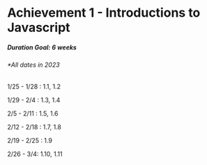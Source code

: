 # Achievement 1 - Introductions to Javascript

##### Duration Goal: 6 weeks
###### \*All dates in 2023

1/25 - 1/28 : 1.1, 1.2

1/29 - 2/4 : 1.3, 1.4

2/5 - 2/11 : 1.5, 1.6

2/12 - 2/18 : 1.7, 1.8

2/19 - 2/25 : 1.9

2/26 - 3/4: 1.10, 1.11

